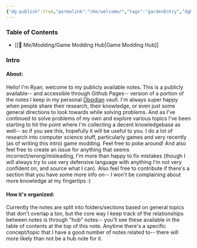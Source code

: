 ```yaml
---
{"dg-publish":true,"permalink":"/me/welcome/","tags":"gardenEntry","dgHomeLink":true,"dgPassFrontmatter":false}
---
```



### Table of Contents
- [[🌟 Me/Modding/Game Modding Hub|Game Modding Hub]]

### Intro
#### About:
Hello! I'm Ryan, welcome to my publicly available notes. This is a publicly available-- and accessible through Github Pages-- version of a portion of the notes I keep in my personal [Obsidian](https://obsidian.md/) vault. I'm always super happy when people share their research, their knowledge, or even just some general directions to look towards while solving problems. And as I've continued to solve problems of my own and explore various topics I've been starting to hit the point where I'm collecting a decent knowledgebase as well-- so if you see this, hopefully it will be useful to you.
I do a lot of research into computer science stuff, particularly games and very recently (as of writing this intro) game modding. Feel free to poke around! And also feel free to create an issue for anything that seems incorrect/wrong/misleading, I'm more than happy to fix mistakes (though I will always try to use very defensive language with anything I'm not very confident on, and source what I can). Also feel free to contribute if there's a section that you have some more info on-- I won't be complaining about more knowledge at my fingertips :)
#### How it's organized:
Currently the notes are split into folders/sections based on general topics that don't overlap a ton, but the core way I keep track of the relationships between notes is through "hub" notes-- you'll see these available in the table of contents at the top of this note. Anytime there's a specific concept/topic that I have a good number of notes related to-- there will more likely than not be a hub note for it.